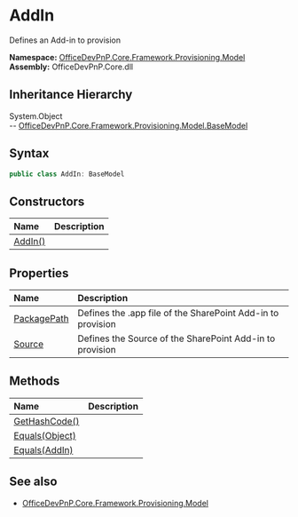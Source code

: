 # AddIn
Defines an Add-in to provision  

**Namespace:** [OfficeDevPnP.Core.Framework.Provisioning.Model](OfficeDevPnP.Core.Framework.Provisioning.Model.md)  
**Assembly:** OfficeDevPnP.Core.dll  
## Inheritance Hierarchy
System.Object  
-- [OfficeDevPnP.Core.Framework.Provisioning.Model.BaseModel](OfficeDevPnP.Core.Framework.Provisioning.Model.BaseModel.md)
## Syntax
```C#
public class AddIn: BaseModel
```
## Constructors
|**Name**|**Description**|
|:-----|:-----|
| [AddIn()](OfficeDevPnP.Core.Framework.Provisioning.Model.AddIn.Constructor1details.md) | 
## Properties
|**Name**|**Description**|
|:-----|:-----|
| [PackagePath](OfficeDevPnP.Core.Framework.Provisioning.Model.AddIn.PackagePath.md) | Defines the .app file of the SharePoint Add-in to provision
| [Source](OfficeDevPnP.Core.Framework.Provisioning.Model.AddIn.Source.md) | Defines the Source of the SharePoint Add-in to provision
## Methods
|**Name**|**Description**|
|:-----|:-----|
| [GetHashCode()](OfficeDevPnP.Core.Framework.Provisioning.Model.AddIn.GetHashCode.md) | 
| [Equals(Object)](OfficeDevPnP.Core.Framework.Provisioning.Model.AddIn.EqualsObject.md) | 
| [Equals(AddIn)](OfficeDevPnP.Core.Framework.Provisioning.Model.AddIn.EqualsAddIn.md) | 
## See also
- [OfficeDevPnP.Core.Framework.Provisioning.Model](OfficeDevPnP.Core.Framework.Provisioning.Model.md)
